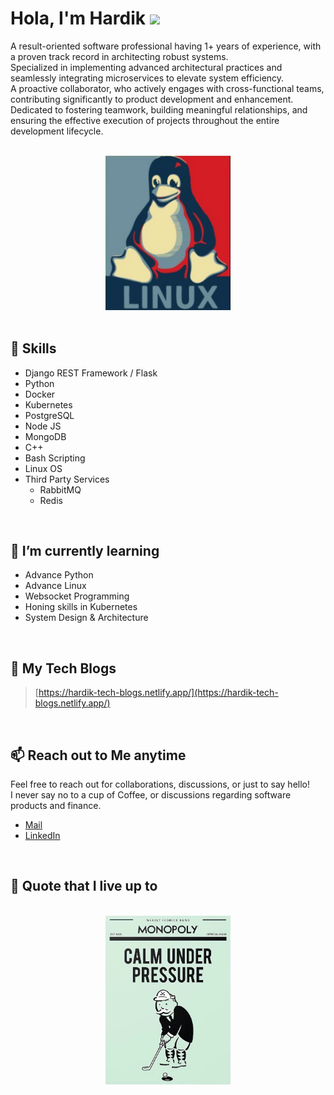 # Hola, I'm Hardik <img src="https://raw.githubusercontent.com/MartinHeinz/MartinHeinz/master/wave.gif" width="30px">

A result-oriented software professional having 1+ years of experience, with a proven track record in architecting robust
systems. 
</br>
Specialized in implementing advanced architectural practices and seamlessly integrating microservices to
elevate system efficiency.
</br>
A proactive collaborator, who actively engages with cross-functional teams, contributing
significantly to product development and enhancement. 
</br>
Dedicated to fostering teamwork, building meaningful relationships, and ensuring the effective execution of projects throughout the entire development lifecycle.

<br/>

<div align="center">
    <img src="./linux.png" width="200px">
</div>

<br/>

## 🔧 Skills

- Django REST Framework / Flask
- Python
- Docker
- Kubernetes
- PostgreSQL
- Node JS
- MongoDB
- C++
- Bash Scripting
- Linux OS
- Third Party Services
    - RabbitMQ
    - Redis

<br/>

## 🌱 I’m currently learning

- Advance Python
- Advance Linux
- Websocket Programming
- Honing skills in Kubernetes
- System Design & Architecture

<br/>

## 🚀 My Tech Blogs

> [https://hardik-tech-blogs.netlify.app/](https://hardik-tech-blogs.netlify.app/)

<br/>

## 📫 Reach out to Me anytime

Feel free to reach out for collaborations, discussions, or just to say hello!
<br/>
I never say no to a cup of Coffee, or discussions regarding software products and finance.

- [Mail](mailto:hardikambati99@gmail.com)
- [LinkedIn](https://www.linkedin.com/in/hardik-ambati)

<br/>

## 💬 Quote that I live up to

<br/>

<div align="center">
<img src="./calm_under_pressure.jpg" width="200">
</div>
